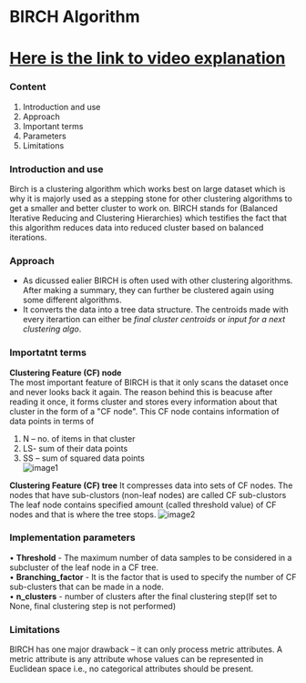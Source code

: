 # BIRCH Algorithm #
# [Here is the link to video explanation](https://drive.google.com/file/d/1JqQavnqEu9jHGdwOilL0QqcbwTI5w50H/view?usp=sharing) #
### Content ###
1. Introduction and use
2. Approach
3. Important terms
4. Parameters
5. Limitations

### Introduction and use ###
Birch is a clustering algorithm which works best on large dataset which is why it is majorly used as a stepping stone for other clustering algorithms to get a smaller and better cluster to work on. BIRCH stands for (Balanced Iterative Reducing and Clustering Hierarchies) which testifies the fact that this algorithm reduces data into reduced cluster based on balanced iterations.

### Approach ###
 - As dicussed ealier BIRCH is often used with other clustering algorithms. After making a summary, they can further be clustered again using some different algorithms.<br>
 - It converts the data into a tree data structure. The centroids made with every iterartion can either be *final cluster centroids* or *input for a next clustering algo*. 

### Importatnt terms ###
<b> Clustering Feature (CF) node <br></b>
The most important feature of BIRCH is that it only scans the dataset once and never looks back it again. The reason behind this is beacuse after reading it once, it forms cluster and stores every information about that cluster in the form of a "CF node".
This CF node contains information of data points in terms of<br>
1. N – no. of items in that cluster
2. LS- sum of their data points
3. SS – sum of squared data points <br>
![image1](https://miro.medium.com/max/528/1*SpuaWx6n5Ql2-qXEU6poeA.png)

<b>Clustering Feature (CF) tree</b>
It compresses data into sets of CF nodes.
The nodes that have sub-clustors (non-leaf nodes) are called CF sub-clustors
The leaf node contains specified amount (called threshold value) of CF nodes and that is where the tree stops.
![image2](https://i.imgur.com/mkSo8wI.png)

### Implementation parameters ###
• <b>Threshold</b> - The maximum number of data samples to be considered in a subcluster of 
the leaf node in a CF tree.<br>
• <b>Branching_factor</b> - It is the factor that is used to specify the number of CF sub-clusters 
that can be made in a node.<br>
• <b>n_clusters</b> - number of clusters after the final clustering step(If set to None, final 
clustering step is not performed)<br>

### Limitations ###
BIRCH has one major drawback – it can only process metric attributes. A metric attribute is any attribute whose values can be represented in Euclidean space i.e., no categorical attributes should be present.
  
